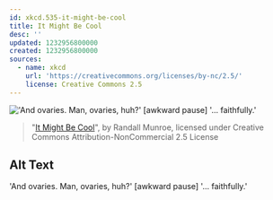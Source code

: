 ```yaml
---
id: xkcd.535-it-might-be-cool
title: It Might Be Cool
desc: ''
updated: 1232956800000
created: 1232956800000
sources:
  - name: xkcd
    url: 'https://creativecommons.org/licenses/by-nc/2.5/'
    license: Creative Commons 2.5
---
```

!['And ovaries.  Man, ovaries, huh?'  \[awkward pause\]  '... faithfully.'](https://imgs.xkcd.com/comics/it_might_be_cool.png)
> "[It Might Be Cool](https://xkcd.com/535/)", by Randall Munroe, licensed under Creative Commons Attribution-NonCommercial 2.5 License

## Alt Text
'And ovaries.  Man, ovaries, huh?'  \[awkward pause\]  '... faithfully.'
